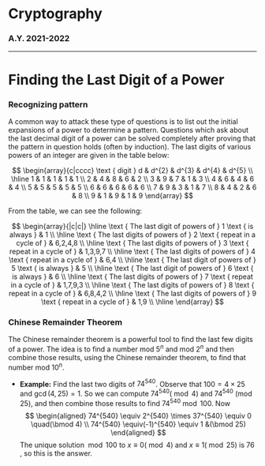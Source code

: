 # Cryptography 
### A.Y. 2021-2022
---

# Finding the Last Digit of a Power
### Recognizing pattern

A common way to attack these type of questions is to list out the initial expansions of a power to determine a pattern. Questions which ask about the last decimal digit of a power can be solved completely after proving that the pattern in question holds (often by induction). The last digits of various powers of an integer are given in the table below:

$$
\begin{array}{c|cccc}
\text { digit } d & d^{2} & d^{3} & d^{4} & d^{5} \\
\hline 1 & 1 & 1 & 1 & 1 \\
2 & 4 & 8 & 6 & 2 \\
3 & 9 & 7 & 1 & 3 \\
4 & 6 & 4 & 6 & 4 \\
5 & 5 & 5 & 5 & 5 \\
6 & 6 & 6 & 6 & 6 \\
7 & 9 & 3 & 1 & 7 \\
8 & 4 & 2 & 6 & 8 \\
9 & 1 & 9 & 1 & 9
\end{array}
$$

From the table, we can see the following:

$$
\begin{array}{|c|c|}
\hline \text { The last digit of powers of } 1 \text { is always } & 1 \\
\hline \text { The last digits of powers of } 2 \text { repeat in a cycle of } & 6,2,4,8 \\
\hline \text { The last digits of powers of } 3 \text { repeat in a cycle of } & 1,3,9,7 \\
\hline \text { The last digits of powers of } 4 \text { repeat in a cycle of } & 6,4 \\
\hline \text { The last digit of powers of } 5 \text { is always } & 5 \\
\hline \text { The last digit of powers of } 6 \text { is always } & 6 \\
\hline \text { The last digits of powers of } 7 \text { repeat in a cycle of } & 1,7,9,3 \\
\hline \text { The last digits of powers of } 8 \text { repeat in a cycle of } & 6,8,4,2 \\
\hline \text { The last digits of powers of } 9 \text { repeat in a cycle of } & 1,9 \\
\hline
\end{array}
$$

### Chinese Remainder Theorem
The Chinese remainder theorem is a powerful tool to find the last few digits of a power. The idea is to find a number mod $5^n$ and mod $2^n$ and then combine those results, using the Chinese remainder theorem, to find that number mod $10^n$.

- **Example:**
Find the last two digits of $74^{540}$.
Observe that $100=4 \times 25$ and $\operatorname{gcd}(4,25)=1$. So we can compute $74^{540}(\bmod 4)$ and $74^{540}$ (mod 25$)$, and then combine those results to find $74^{540} \bmod 100$. Now
$$
\begin{aligned}
74^{540} \equiv 2^{540} \times 37^{540} \equiv 0 \quad(\bmod 4) \\
74^{540} \equiv(-1)^{540} \equiv 1 &(\bmod 25)
\end{aligned}
$$
The unique solution $\bmod 100$ to $x \equiv 0 (\bmod 4)$ and $x \equiv 1(\bmod 25)$ is 76 , so this is the answer.
